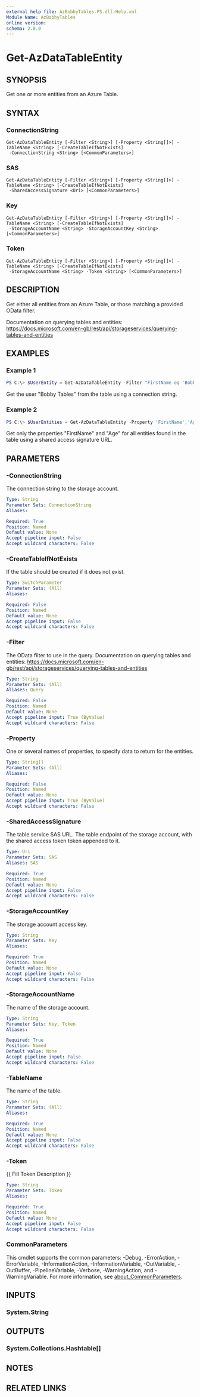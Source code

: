 ```yaml
---
external help file: AzBobbyTables.PS.dll-Help.xml
Module Name: AzBobbyTables
online version:
schema: 2.0.0
---
```


# Get-AzDataTableEntity

## SYNOPSIS
Get one or more entities from an Azure Table.

## SYNTAX

### ConnectionString
```
Get-AzDataTableEntity [-Filter <String>] [-Property <String[]>] -TableName <String> [-CreateTableIfNotExists]
 -ConnectionString <String> [<CommonParameters>]
```

### SAS
```
Get-AzDataTableEntity [-Filter <String>] [-Property <String[]>] -TableName <String> [-CreateTableIfNotExists]
 -SharedAccessSignature <Uri> [<CommonParameters>]
```

### Key
```
Get-AzDataTableEntity [-Filter <String>] [-Property <String[]>] -TableName <String> [-CreateTableIfNotExists]
 -StorageAccountName <String> -StorageAccountKey <String> [<CommonParameters>]
```

### Token
```
Get-AzDataTableEntity [-Filter <String>] [-Property <String[]>] -TableName <String> [-CreateTableIfNotExists]
 -StorageAccountName <String> -Token <String> [<CommonParameters>]
```

## DESCRIPTION
Get either all entities from an Azure Table, or those matching a provided OData filter.

Documentation on querying tables and entities: https://docs.microsoft.com/en-gb/rest/api/storageservices/querying-tables-and-entities

## EXAMPLES

### Example 1
```powershell
PS C:\> $UserEntity = Get-AzDataTableEntity -Filter "FirstName eq 'Bobby' and LastName eq 'Tables'" -TableName $TableName -ConnectionString $ConnectionString
```

Get the user "Bobby Tables" from the table using a connection string.

### Example 2
```powershell
PS C:\> $UserEntities = Get-AzDataTableEntity -Property 'FirstName','Age' -TableName $TableName -SharedAccessSignature $SAS
```

Get only the properties "FirstName" and "Age" for all entities found in the table using a shared access signature URL.

## PARAMETERS

### -ConnectionString
The connection string to the storage account.

```yaml
Type: String
Parameter Sets: ConnectionString
Aliases:

Required: True
Position: Named
Default value: None
Accept pipeline input: False
Accept wildcard characters: False
```

### -CreateTableIfNotExists
If the table should be created if it does not exist.

```yaml
Type: SwitchParameter
Parameter Sets: (All)
Aliases:

Required: False
Position: Named
Default value: None
Accept pipeline input: False
Accept wildcard characters: False
```

### -Filter
The OData filter to use in the query.
Documentation on querying tables and entities: https://docs.microsoft.com/en-gb/rest/api/storageservices/querying-tables-and-entities

```yaml
Type: String
Parameter Sets: (All)
Aliases: Query

Required: False
Position: Named
Default value: None
Accept pipeline input: True (ByValue)
Accept wildcard characters: False
```

### -Property
One or several names of properties, to specify data to return for the entities.

```yaml
Type: String[]
Parameter Sets: (All)
Aliases:

Required: False
Position: Named
Default value: None
Accept pipeline input: True (ByValue)
Accept wildcard characters: False
```

### -SharedAccessSignature
The table service SAS URL.
The table endpoint of the storage account, with the shared access token token appended to it.

```yaml
Type: Uri
Parameter Sets: SAS
Aliases: SAS

Required: True
Position: Named
Default value: None
Accept pipeline input: False
Accept wildcard characters: False
```

### -StorageAccountKey
The storage account access key.

```yaml
Type: String
Parameter Sets: Key
Aliases:

Required: True
Position: Named
Default value: None
Accept pipeline input: False
Accept wildcard characters: False
```

### -StorageAccountName
The name of the storage account.

```yaml
Type: String
Parameter Sets: Key, Token
Aliases:

Required: True
Position: Named
Default value: None
Accept pipeline input: False
Accept wildcard characters: False
```

### -TableName
The name of the table.

```yaml
Type: String
Parameter Sets: (All)
Aliases:

Required: True
Position: Named
Default value: None
Accept pipeline input: False
Accept wildcard characters: False
```

### -Token
{{ Fill Token Description }}

```yaml
Type: String
Parameter Sets: Token
Aliases:

Required: True
Position: Named
Default value: None
Accept pipeline input: False
Accept wildcard characters: False
```

### CommonParameters
This cmdlet supports the common parameters: -Debug, -ErrorAction, -ErrorVariable, -InformationAction, -InformationVariable, -OutVariable, -OutBuffer, -PipelineVariable, -Verbose, -WarningAction, and -WarningVariable. For more information, see [about_CommonParameters](http://go.microsoft.com/fwlink/?LinkID=113216).

## INPUTS

### System.String

## OUTPUTS

### System.Collections.Hashtable[]

## NOTES

## RELATED LINKS

